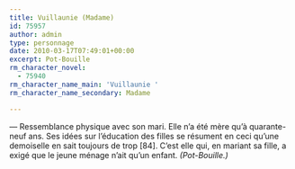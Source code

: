 ```yaml
---
title: Vuillaunie (Madame)
id: 75957
author: admin
type: personnage
date: 2010-03-17T07:49:01+00:00
excerpt: Pot-Bouille
rm_character_novel:
  - 75940
rm_character_name_main: 'Vuillaunie '
rm_character_name_secondary: Madame

---
```

— Ressemblance physique avec son mari. Elle n&rsquo;a été mère qu&rsquo;à quarante-neuf ans. Ses idées sur l&rsquo;éducation des filles se résument en ceci qu&rsquo;une demoiselle en sait toujours de trop [84]. C&rsquo;est elle qui, en mariant sa fille, a exigé que le jeune ménage n&rsquo;ait qu&rsquo;un enfant. _(Pot-Bouille.)_